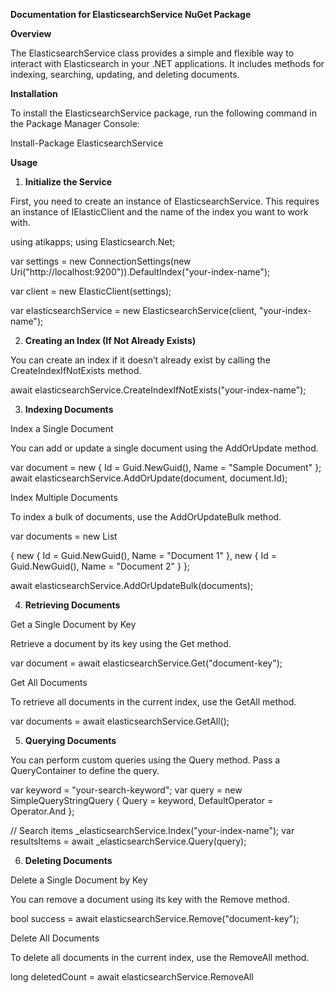 **Documentation for ElasticsearchService NuGet Package** 

**Overview** 

The ElasticsearchService class provides a simple and flexible way to interact with Elasticsearch in your .NET applications. It includes methods for indexing, searching, updating, and deleting documents. 

**Installation** 

To install the ElasticsearchService package, run the following command in the Package Manager Console: 

Install-Package ElasticsearchService

**Usage** 

1. **Initialize the Service** 

First, you need to create an instance of ElasticsearchService. This requires an instance of IElasticClient and the name of the index you want to work with. 

using atikapps; 
using Elasticsearch.Net;

var settings = new ConnectionSettings(new Uri("http://localhost:9200")).DefaultIndex("your-index-name"); 

var client = new ElasticClient(settings); 

var elasticsearchService = new ElasticsearchService(client, "your-index- name"); 

2. **Creating an Index (If Not Already Exists)** 

You can create an index if it doesn’t already exist by calling the CreateIndexIfNotExists method. 

await elasticsearchService.CreateIndexIfNotExists("your-index-name"); 

3. **Indexing Documents** 

Index a Single Document 

You can add or update a single document using the AddOrUpdate method. 

var document = new { Id = Guid.NewGuid(), Name = "Sample Document" }; await elasticsearchService.AddOrUpdate(document, document.Id); 

Index Multiple Documents 

To index a bulk of documents, use the AddOrUpdateBulk method. 

var documents = new List<object> 

{ 
    new { Id = Guid.NewGuid(), Name = "Document 1" },     new { Id = Guid.NewGuid(), Name = "Document 2" } 
}; 

await elasticsearchService.AddOrUpdateBulk(documents); 

4. **Retrieving Documents** 

Get a Single Document by Key 

Retrieve a document by its key using the Get method. 

var document = await elasticsearchService.Get<object>("document-key"); 

Get All Documents 

To retrieve all documents in the current index, use the GetAll method. 

var documents = await elasticsearchService.GetAll<object>(); 

5. **Querying Documents** 

You can perform custom queries using the Query method. Pass a QueryContainer to define the query. 

var keyword = "your-search-keyword";
var query = new SimpleQueryStringQuery
{
    Query = keyword,
    DefaultOperator = Operator.And
};

// Search items
_elasticsearchService.Index("your-index-name");
var resultsItems = await _elasticsearchService.Query<dynamic>(query); 

6. **Deleting Documents** 

Delete a Single Document by Key 

You can remove a document using its key with the Remove method. 

bool success = await elasticsearchService.Remove<object>("document-key"); 

Delete All Documents 

To delete all documents in the current index, use the RemoveAll method. 

long deletedCount = await elasticsearchService.RemoveAll<object>(); 

Delete Documents by Text Match 

You can delete documents that match specific text in a field using RemoveByTextMatch. 

long deletedCount = await elasticsearchService.RemoveByTextMatch<object>("fieldName", "text"); 

**Method Summary** 

- **Index(string indexName)**: Sets the index name and returns the ElasticsearchService instance for method chaining. 
- **SetIndex(string indexName)**: Sets the index name without returning the service instance. 
- **CreateIndexIfNotExists(string indexName)**: Creates an index if it does not already exist. 
- **AddOrUpdateBulk<T>(IEnumerable<T> documents)**: Adds or updates a bulk of documents in the current index. 
- **AddOrUpdate<T>(T document, Guid id)**: Adds or updates a single document in the current index. 
- **Get<T>(string key)**: Retrieves a single document by its key from the current index. 
- **GetAll<T>()**: Retrieves all documents from the current index. 
- **Query<T>(QueryContainer predicate)**: Queries documents based on a custom predicate. 
- **Remove<T>(string key)**: Removes a single document by its key from the current index. 
- **RemoveAll<T>()**: Removes all documents from the current index. 
- **RemoveByTextMatch<T>(string fieldName, string text)**: Removes documents that match a specific text in a specific field. 

**Example** 

Here is a complete example of using the ElasticsearchService: 

using atikapps; 

var settings = new ConnectionSettings(new Uri("http://localhost:9200"))     .DefaultIndex("your-index-name"); 

var client = new ElasticClient(settings); 

var elasticsearchService = new ElasticsearchService(client, "your-index- name"); 

// Ensure index exists 

await elasticsearchService.CreateIndexIfNotExists("your-index-name"); 

// Index a document 

var document = new { Id = Guid.NewGuid(), Name = "Sample Document" }; await elasticsearchService.AddOrUpdate(document, document.Id); 

// Retrieve the document 

var retrievedDocument = await elasticsearchService.Get<object>(document.Id.ToString()); 

// Query documents 

var predicate = new TermQuery { Field = "Name", Value = "Sample Document" }; var results = await elasticsearchService.Query<object>(predicate); 

// Delete the document 

await elasticsearchService.Remove<object>(document.Id.ToString()); 

This documentation should help you get started with the ElasticsearchService package. For any issues or further details, refer to the source code or contact the package author. 
